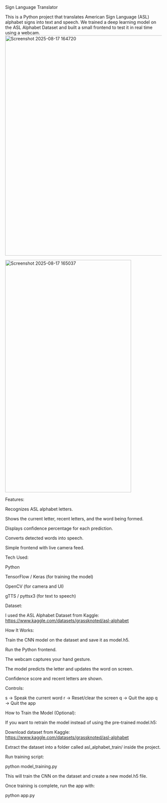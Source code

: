 Sign Language Translator

This is a Python project that translates American Sign Language (ASL) alphabet signs into text and speech. We trained a deep learning model on the ASL Alphabet Dataset and built a small frontend to test it in real time using a webcam.
<img width="893" height="707" alt="Screenshot 2025-08-17 164720" src="https://github.com/user-attachments/assets/187dd632-6f5a-4d05-b6ab-6e43321ef3d2" />

<img width="405" height="746" alt="Screenshot 2025-08-17 165037" src="https://github.com/user-attachments/assets/5157da79-9dd2-4989-8c95-e184a5b579bf" />

Features:

Recognizes ASL alphabet letters.

Shows the current letter, recent letters, and the word being formed.

Displays confidence percentage for each prediction.

Converts detected words into speech.

Simple frontend with live camera feed.

Tech Used:

Python

TensorFlow / Keras (for training the model)

OpenCV (for camera and UI)

gTTS / pyttsx3 (for text to speech)

Dataset:

I used the ASL Alphabet Dataset from Kaggle:
https://www.kaggle.com/datasets/grassknoted/asl-alphabet

How It Works:

Train the CNN model on the dataset and save it as model.h5.

Run the Python frontend.

The webcam captures your hand gesture.

The model predicts the letter and updates the word on screen.

Confidence score and recent letters are shown.

Controls:

s → Speak the current word
r → Reset/clear the screen
q → Quit the app
q → Quit the app

How to Train the Model (Optional):

If you want to retrain the model instead of using the pre-trained model.h5:

Download dataset from Kaggle:
https://www.kaggle.com/datasets/grassknoted/asl-alphabet

Extract the dataset into a folder called asl_alphabet_train/ inside the project.

Run training script:

python model_training.py

This will train the CNN on the dataset and create a new model.h5 file.

Once training is complete, run the app with:

python app.py
